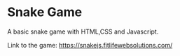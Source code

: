 # Snake Game 

A basic snake game with HTML,CSS and Javascript.

Link to the game: https://snakejs.fitlifewebsolutions.com/
